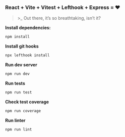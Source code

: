 ### React + Vite + Vitest + Lefthook + Express = ❤️

> \>_ Out there, it’s so breathtaking, isn’t it?

**Install dependencies:**  
```bash
npm install
```

**Install git hooks**
```bash
npx lefthook install
```

**Run dev server**
```bash
npm run dev
```

**Run tests**
```bash
npm run test
```

**Check test coverage**
```bash
npm run coverage
```

**Run linter**
```bash
npm run lint
```
